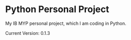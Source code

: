 # Python Personal Project

My IB MYP personal project, which I am coding in Python.

Current Version: 0.1.3